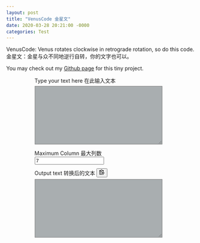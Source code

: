 ```yaml
---
layout: post
title: "VenusCode 金星文"
date: 2020-03-28 20:21:00 -0000
categories: Test
---
```


VenusCode: Venus rotates clockwise in retrograde rotation, so do this code.
金星文：金星与众不同地逆行自转，你的文字也可以。

You may check out my [Github page](https://github.com/ACsediment/VenusCode) for this tiny project.

<div class="topLayer">
	<div class="inputText">
		<label for="textarea_in">Type your text here 在此输入文本</label>
		<textarea id="textarea_in"></textarea>
	</div>
	<div class="control">
		<label for="maxColumn_in">Maximum Column 最大列数</label>
		<input id='maxColumn_in' type='number' value='7'>
	</div>
	<div class="ouputText">
		<label for="textarea_out">Output text 转换后的文本</label>
		<button class="btn" data-clipboard-target="#textarea_out">
			<img src="../images/clippy.svg" alt="Copy 复制" style="width: 13px;">
		</button>
		<textarea id="textarea_out" readOnly onmouseover="this.select()"></textarea>
	</div>
</div>
<style type="text/css">
div.topLayer{
	margin-left: 15%;
	width: 70%;
	height: 90%;
}
div.ouputText{
	margin-top: 10px;
}
textarea {
	margin-top: 5px;
	margin-bottom: 10px;
	width: 95%;
	height: 150px;
	background-color: #26323863;
	color: inherit;
}
textarea:focus{
    border-color: #b3e5fc;
    outline: 0;
    -webkit-box-shadow: inset 0 1px 1px rgba(0,0,0,.075),0 0 8px rgba(102,175,233,.6);
    box-shadow: inset 0 1px 1px rgba(0,0,0,.075),0 0 8px rgba(102,175,233,.6)
}

/*tooltip from https://primer.style/ */
.tooltipped {
    position: relative
}
.tooltipped:after {
    position: absolute;
    z-index: 1000000;
    display: none;
    padding: 5px 8px;
    font: normal normal 11px/1.5 Helvetica,arial,nimbussansl,liberationsans,freesans,clean,sans-serif,"Segoe UI Emoji","Segoe UI Symbol";
    color: #fff;
    text-align: center;
    text-decoration: none;
    text-shadow: none;
    text-transform: none;
    letter-spacing: normal;
    word-wrap: break-word;
    white-space: pre;
    pointer-events: none;
    content: attr(aria-label);
    background: rgba(0,0,0,.8);
    border-radius: 3px;
    -webkit-font-smoothing: subpixel-antialiased
}
.tooltipped:before {
    position: absolute;
    z-index: 1000001;
    display: none;
    width: 0;
    height: 0;
    color: rgba(0,0,0,.8);
    pointer-events: none;
    content: "";
    border: 5px solid transparent
}
.tooltipped:hover:before,.tooltipped:hover:after,.tooltipped:active:before,.tooltipped:active:after,.tooltipped:focus:before,.tooltipped:focus:after {
    display: inline-block;
    text-decoration: none
}
.tooltipped-s:after,.tooltipped-se:after,.tooltipped-sw:after {
    top: 100%;
    right: 50%;
    margin-top: 5px
}
.tooltipped-s:before,.tooltipped-se:before,.tooltipped-sw:before {
    top: auto;
    right: 50%;
    bottom: -5px;
    margin-right: -5px;
    border-bottom-color: rgba(0,0,0,.8)
}
.tooltipped-s:after,.tooltipped-n:after {
    -webkit-transform: translateX(50%);
    -ms-transform: translateX(50%);
    transform: translateX(50%)
}
.tooltipped-multiline.tooltipped-s:after,.tooltipped-multiline.tooltipped-n:after {
    right: auto;
    left: 50%;
    -webkit-transform: translateX(-50%);
    -ms-transform: translateX(-50%);
    transform: translateX(-50%)
}
.fullscreen-overlay-enabled.dark-theme .tooltipped:after {
    color: #000;
    background: rgba(255,255,255,.8)
}
.fullscreen-overlay-enabled.dark-theme .tooltipped .tooltipped-s:before,.fullscreen-overlay-enabled.dark-theme .tooltipped .tooltipped-se:before,.fullscreen-overlay-enabled.dark-theme .tooltipped .tooltipped-sw:before {
    border-bottom-color: rgba(255,255,255,.8)
}
</style>
<script src="../js/clipboard.min.js"></script>
<script type="text/javascript">
document.getElementById("textarea_in").addEventListener("input", encode);
document.getElementById("maxColumn_in").addEventListener("input", encode);

//clipboard From clipboard.js
var clipboardSnippets = new ClipboardJS('.btn',{
    target: function(trigger) {
        return trigger.nextElementSibling;
    }
});
clipboardSnippets.on('success', function(e) {
    showTooltip(e.trigger, 'Copied!');
});
clipboardSnippets.on('error', function(e) {
    showTooltip(e.trigger, fallbackMessage(e.action));
});

//Tooltips:
var btns = document.querySelectorAll('.btn');
for (var i = 0; i < btns.length; i++) {
    btns[i].addEventListener('mouseleave', clearTooltip);
    btns[i].addEventListener('blur', clearTooltip);
}
function clearTooltip(e) {
    e.currentTarget.setAttribute('class', 'btn');
    e.currentTarget.removeAttribute('aria-label');
}
function showTooltip(elem, msg) {
    elem.setAttribute('class', 'btn tooltipped tooltipped-s');
    elem.setAttribute('aria-label', msg);
}
function fallbackMessage(action) {
    var actionMsg = '';
    var actionKey = (action === 'cut' ? 'X' : 'C');
    if (/iPhone|iPad/i.test(navigator.userAgent)) {
        actionMsg = 'No support :(';
    } else if (/Mac/i.test(navigator.userAgent)) {
        actionMsg = 'Press ⌘-' + actionKey + ' to ' + action;
    } else {
        actionMsg = 'Press Ctrl-' + actionKey + ' to ' + action;
    }
    return actionMsg;
}
//End Tooltips

function encode(){
	var maxColumn=7;
	maxColumn=document.getElementById("maxColumn_in").value;
	var inputString=document.getElementById("textarea_in").value;
	document.getElementById("textarea_out").value=venusCode(inputString,maxColumn);
}

function venusCode(inputString,maxColumn){
	var outputString="";
		if (inputString.length<=maxColumn) {
			//if maxColumn is too large for input string, cut it in half.
			maxColumn=inputString.length/2;
		}
		if (maxColumn<=0) {maxColumn=1;};
		var rawCount=Math.ceil(inputString.length/maxColumn);

		for (i=0;i<rawCount;i++) {
			for (j=0; j<maxColumn; j++) {
				charIndex=i+j*rawCount;
				if (charIndex<inputString.length) {
					theChar=inputString.charAt(charIndex);
					if(theChar.charCodeAt(0) < 127){
						//outputString+=" ";
						theChar=String.fromCharCode(theChar.charCodeAt(0)+65248);
					}
					//additional space for half-full not working for WeChat;
					//convert them to fullwidth;
					outputString+=theChar;
					outputString+="  ";
				}
			}
			outputString+="\n"; //End of this line.
		}

		return outputString;
}
</script>